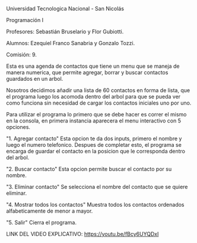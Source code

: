 Universidad Tecnologica Nacional - San Nicolás

Programación I

Profesores: Sebastián Bruselario y Flor Gubiotti.

Alumnos: Ezequiel Franco Sanabria y Gonzalo Tozzi.

Comisión: 9.


Esta es una agenda de contactos que tiene un menu que se maneja de manera numerica, que permite agregar, borrar y buscar contactos guardados en un arbol.

Nosotros decidimos añadir una lista de 60 contactos en forma de lista, que el programa luego los acomoda dentro del arbol para que se pueda ver como funciona sin necesidad de cargar los contactos iniciales uno por uno.

Para utilizar el programa lo primero que se debe hacer es correr el mismo en la consola, en primera instancia aparecera el menu interactivo con 5 opciones.

"1. Agregar contacto" Esta opcion te da dos inputs, primero el nombre y luego el numero telefonico. Despues de completar esto, el programa se encarga de guardar el contacto en la posicion que le corresponda dentro del arbol.

"2. Buscar contacto" Esta opcion permite buscar el contacto por su nombre.

"3. Eliminar contacto" Se selecciona el nombre del contacto que se quiere eliminar.

"4. Mostrar todos los contactos" Muestra todos los contactos ordenados alfabeticamente de menor a mayor.

"5. Salir" Cierra el programa.

LINK DEL VIDEO EXPLICATIVO: https://youtu.be/fBcy6UYQDxI
